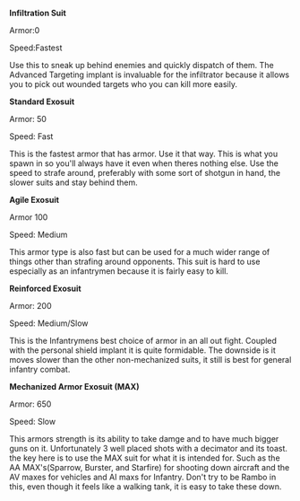 **Infiltration Suit**

Armor:0

Speed:Fastest

Use this to sneak up behind enemies and quickly dispatch of them. The Advanced
Targeting implant is invaluable for the infiltrator because it allows you to
pick out wounded targets who you can kill more easily.

**Standard Exosuit**

Armor: 50

Speed: Fast

This is the fastest armor that has armor. Use it that way. This is what you
spawn in so you'll always have it even when theres nothing else. Use the speed
to strafe around, preferably with some sort of shotgun in hand, the slower suits
and stay behind them.

**Agile Exosuit**

Armor 100

Speed: Medium

This armor type is also fast but can be used for a much wider range of things
other than strafing around opponents. This suit is hard to use especially as an
infantrymen because it is fairly easy to kill.

**Reinforced Exosuit**

Armor: 200

Speed: Medium/Slow

This is the Infantrymens best choice of armor in an all out fight. Coupled with
the personal shield implant it is quite formidable. The downside is it moves
slower than the other non-mechanized suits, it still is best for general
infantry combat.

**Mechanized Armor Exosuit (MAX)**

Armor: 650

Speed: Slow

This armors strength is its ability to take damge and to have much bigger guns
on it. Unfortunately 3 well placed shots with a decimator and its toast. the key
here is to use the MAX suit for what it is intended for. Such as the AA
MAX's(Sparrow, Burster, and Starfire) for shooting down aircraft and the AV
maxes for vehicles and AI maxs for Infantry. Don't try to be Rambo in this, even
though it feels like a walking tank, it is easy to take these down.

<!--[Category:Strategy](Category:Strategy.md)-->
